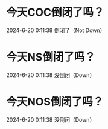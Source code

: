 # 今天COC倒闭了吗？

2024-6-20 0:11:38 倒闭了（Not Down）

# 今天NS倒闭了吗？

2024-6-20 0:11:38 没倒闭（Down）

# 今天NOS倒闭了吗？

2024-6-20 0:11:38 没倒闭（Down）

